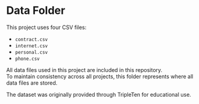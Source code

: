 # Data Folder

This project uses four CSV files:

- `contract.csv`
- `internet.csv`
- `personal.csv`
- `phone.csv`

All data files used in this project are included in this repository.  
To maintain consistency across all projects, this folder represents where all data files are stored.

The dataset was originally provided through TripleTen for educational use.
